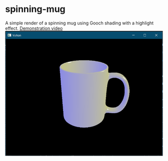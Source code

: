 # spinning-mug
A simple render of a spinning mug using Gooch shading with a highlight effect. [Demonstration video](https://youtu.be/nlqPg-XFzZs)
![spinning-mug](spinning_mug.png)
